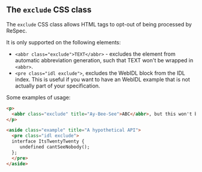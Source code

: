## The `exclude` CSS class

The `exclude` CSS class allows HTML tags to opt-out of being processed by ReSpec. 

It is only supported on the following elements:

 * `<abbr class="exclude">TEXT</abbr>` - excludes the element from automatic abbreviation generation, such that TEXT won't be wrapped in `<abbr>`. 
 * `<pre class="idl exclude">`, excludes the WebIDL block from the IDL index. This is useful if you want to have an WebIDL example that is not actually part of your specification.

Some examples of usage:

```html "example": "excluding things"
<p>
  <abbr class="exclude" title="Ay-Bee-See">ABC</abbr>, but this won't be wrapped ABC.
</p>

<aside class="example" title="A hypothetical API">
  <pre class="idl exclude">
  interface ItsTwentyTwenty {
     undefined cantSeeNobody();
  };
  </pre>
</aside>
```